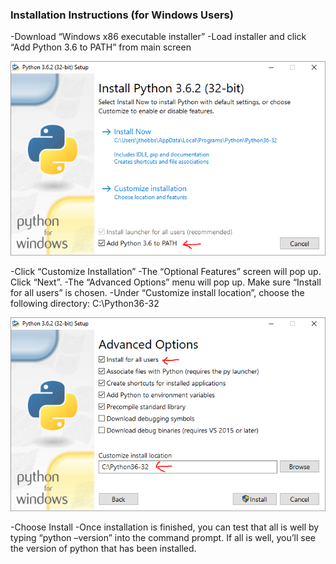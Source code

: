 ### Installation Instructions (for Windows Users)
-Download “Windows x86 executable installer”
-Load installer and click “Add Python 3.6 to PATH” from main screen

![Alt text](https://github.com/MrJeremyHobbs/ELUNA-2019-Dev-Days-Alma-Course/blob/master/images/windows_1.png?raw=true "Screenshot")
 
-Click “Customize Installation”
-The “Optional Features” screen will pop up. Click “Next”.
-The “Advanced Options” menu will pop up. Make sure “Install for all users” is chosen.
-Under “Customize install location”, choose the following directory: C:\Python36-32
 
![Alt text](https://github.com/MrJeremyHobbs/ELUNA-2019-Dev-Days-Alma-Course/blob/master/images/windows_2.png?raw=true "Screenshot")

 
-Choose Install
-Once installation is finished, you can test that all is well by typing “python –version” into the command prompt. If all is well, you’ll see the version of python that has been installed.

